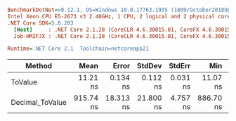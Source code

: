 ``` ini

BenchmarkDotNet=v0.12.1, OS=Windows 10.0.17763.1935 (1809/October2018Update/Redstone5), VM=Hyper-V
Intel Xeon CPU E5-2673 v3 2.40GHz, 1 CPU, 2 logical and 2 physical cores
.NET Core SDK=5.0.203
  [Host]     : .NET Core 2.1.28 (CoreCLR 4.6.30015.01, CoreFX 4.6.30015.01), X64 RyuJIT
  Job-HMZFJX : .NET Core 2.1.28 (CoreCLR 4.6.30015.01, CoreFX 4.6.30015.01), X64 RyuJIT

Runtime=.NET Core 2.1  Toolchain=netcoreapp21  

```
|          Method |      Mean |     Error |    StdDev |   StdErr |       Min |       Max |    Median | Ratio | MannWhitney(5%) | RatioSD |
|---------------- |----------:|----------:|----------:|---------:|----------:|----------:|----------:|------:|---------------- |--------:|
|         ToValue |  11.21 ns |  0.134 ns |  0.112 ns | 0.031 ns |  11.07 ns |  11.41 ns |  11.21 ns |  1.00 |            Base |    0.00 |
| Decimal_ToValue | 915.74 ns | 18.313 ns | 21.800 ns | 4.757 ns | 886.70 ns | 962.51 ns | 907.84 ns | 81.36 |          Slower |    2.04 |
